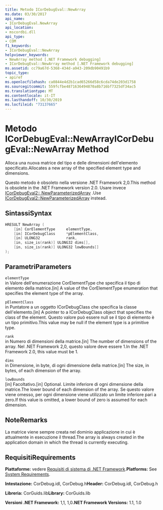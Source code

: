 ```yaml
---
title: Metodo ICorDebugEval::NewArray
ms.date: 03/30/2017
api_name:
- ICorDebugEval.NewArray
api_location:
- mscordbi.dll
api_type:
- COM
f1_keywords:
- ICorDebugEval::NewArray
helpviewer_keywords:
- NewArray method [.NET Framework debugging]
- ICorDebugEval::NewArray method [.NET Framework debugging]
ms.assetid: cc79a67d-5368-434d-a943-209db90491b9
topic_type:
- apiref
ms.openlocfilehash: ca0844e4d2b1cad65266d58c6cda74de203d1758
ms.sourcegitcommit: 559fcfbe4871636494870a8b716bf7325df34ac5
ms.translationtype: MT
ms.contentlocale: it-IT
ms.lasthandoff: 10/30/2019
ms.locfileid: "73137665"
---
```

# <a name="icordebugevalnewarray-method"></a><span data-ttu-id="08884-102">Metodo ICorDebugEval::NewArray</span><span class="sxs-lookup"><span data-stu-id="08884-102">ICorDebugEval::NewArray Method</span></span>
<span data-ttu-id="08884-103">Alloca una nuova matrice del tipo e delle dimensioni dell'elemento specificato.</span><span class="sxs-lookup"><span data-stu-id="08884-103">Allocates a new array of the specified element type and dimensions.</span></span>  
  
 <span data-ttu-id="08884-104">Questo metodo è obsoleto nella versione .NET Framework 2,0.</span><span class="sxs-lookup"><span data-stu-id="08884-104">This method is obsolete in the .NET Framework version 2.0.</span></span> <span data-ttu-id="08884-105">Usare invece [ICorDebugEval2:: NewParameterizedArray](../../../../docs/framework/unmanaged-api/debugging/icordebugeval2-newparameterizedarray-method.md) .</span><span class="sxs-lookup"><span data-stu-id="08884-105">Use [ICorDebugEval2::NewParameterizedArray](../../../../docs/framework/unmanaged-api/debugging/icordebugeval2-newparameterizedarray-method.md) instead.</span></span>  
  
## <a name="syntax"></a><span data-ttu-id="08884-106">Sintassi</span><span class="sxs-lookup"><span data-stu-id="08884-106">Syntax</span></span>  
  
```cpp  
HRESULT NewArray (  
    [in] CorElementType     elementType,  
    [in] ICorDebugClass     *pElementClass,  
    [in] ULONG32            rank,  
    [in, size_is(rank)] ULONG32 dims[],  
    [in, size_is(rank)] ULONG32 lowBounds[]  
);  
```  
  
## <a name="parameters"></a><span data-ttu-id="08884-107">Parametri</span><span class="sxs-lookup"><span data-stu-id="08884-107">Parameters</span></span>  
 `elementType`  
 <span data-ttu-id="08884-108">in Valore dell'enumerazione CorElementType che specifica il tipo di elemento della matrice.</span><span class="sxs-lookup"><span data-stu-id="08884-108">[in] A value of the CorElementType enumeration that specifies the element type of the array.</span></span>  
  
 `pElementClass`  
 <span data-ttu-id="08884-109">in Puntatore a un oggetto ICorDebugClass che specifica la classe dell'elemento.</span><span class="sxs-lookup"><span data-stu-id="08884-109">[in] A pointer to a ICorDebugClass object that specifies the class of the element.</span></span> <span data-ttu-id="08884-110">Questo valore può essere null se il tipo di elemento è un tipo primitivo.</span><span class="sxs-lookup"><span data-stu-id="08884-110">This value may be null if the element type is a primitive type.</span></span>  
  
 `rank`  
 <span data-ttu-id="08884-111">in Numero di dimensioni della matrice.</span><span class="sxs-lookup"><span data-stu-id="08884-111">[in] The number of dimensions of the array.</span></span> <span data-ttu-id="08884-112">Nel .NET Framework 2,0, questo valore deve essere 1.</span><span class="sxs-lookup"><span data-stu-id="08884-112">In the .NET Framework 2.0, this value must be 1.</span></span>  
  
 `dims`  
 <span data-ttu-id="08884-113">in Dimensione, in byte, di ogni dimensione della matrice.</span><span class="sxs-lookup"><span data-stu-id="08884-113">[in] The size, in bytes, of each dimension of the array.</span></span>  
  
 `lowBounds`  
 <span data-ttu-id="08884-114">[in] Facoltativo.</span><span class="sxs-lookup"><span data-stu-id="08884-114">[in] Optional.</span></span> <span data-ttu-id="08884-115">Limite inferiore di ogni dimensione della matrice.</span><span class="sxs-lookup"><span data-stu-id="08884-115">The lower bound of each dimension of the array.</span></span> <span data-ttu-id="08884-116">Se questo valore viene omesso, per ogni dimensione viene utilizzato un limite inferiore pari a zero.</span><span class="sxs-lookup"><span data-stu-id="08884-116">If this value is omitted, a lower bound of zero is assumed for each dimension.</span></span>  
  
## <a name="remarks"></a><span data-ttu-id="08884-117">Note</span><span class="sxs-lookup"><span data-stu-id="08884-117">Remarks</span></span>  
 <span data-ttu-id="08884-118">La matrice viene sempre creata nel dominio applicazione in cui è attualmente in esecuzione il thread.</span><span class="sxs-lookup"><span data-stu-id="08884-118">The array is always created in the application domain in which the thread is currently executing.</span></span>  
  
## <a name="requirements"></a><span data-ttu-id="08884-119">Requisiti</span><span class="sxs-lookup"><span data-stu-id="08884-119">Requirements</span></span>  
 <span data-ttu-id="08884-120">**Piattaforme:** vedere [Requisiti di sistema di .NET Framework](../../../../docs/framework/get-started/system-requirements.md).</span><span class="sxs-lookup"><span data-stu-id="08884-120">**Platforms:** See [System Requirements](../../../../docs/framework/get-started/system-requirements.md).</span></span>  
  
 <span data-ttu-id="08884-121">**Intestazione:** CorDebug.idl, CorDebug.h</span><span class="sxs-lookup"><span data-stu-id="08884-121">**Header:** CorDebug.idl, CorDebug.h</span></span>  
  
 <span data-ttu-id="08884-122">**Libreria:** CorGuids.lib</span><span class="sxs-lookup"><span data-stu-id="08884-122">**Library:** CorGuids.lib</span></span>  
  
 <span data-ttu-id="08884-123">**Versioni .NET Framework:** 1,1, 1,0</span><span class="sxs-lookup"><span data-stu-id="08884-123">**.NET Framework Versions:** 1.1, 1.0</span></span>
